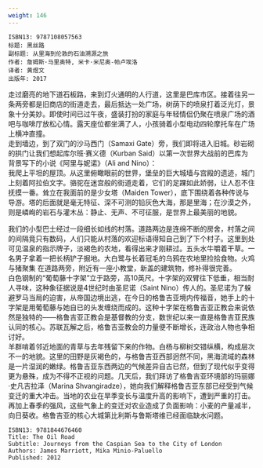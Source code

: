 ```yaml
---
weight: 146
---
```

```
ISBN13: 9787108057563
标题: 黑丝路
副标题: 从里海到伦敦的石油溯源之旅
作者: 詹姆斯·马里奥特, 米卡·米尼奥-帕卢埃洛
译者: 黄煜文
出版年: 2017
```

走过磨亮的地下道石板路，来到灯火通明的人行道，这里是巴库市区。接着往另一条两旁都是旧商店的街道走去，最后抵达一处广场，树荫下的喷泉打着泛光灯，景象十分美妙。即使时间已过午夜，盛装打扮的家庭与年轻情侣仍聚在喷泉广场的酒吧与咖啡厅放松心情。露天座位都坐满了人，小孩骑着小型电动四轮摩托车在广场上横冲直撞。  
走到墙边，到了双门的沙马西门（Samaxi Gate）旁，我们即将进入旧城。砂岩砌的拱门让我们想起库尔班·赛义德（Kurban Said）以第一次世界大战前的巴库为背景写下的小说《阿里与妮诺》（Ali and Nino）：  
我爬上平坦的屋顶。从这里俯瞰眼前的世界，堡垒的巨大城墙与宫殿的遗迹，城门上刻着阿拉伯文字。骆驼在迷宫般的街道走着，它们的足踝如此娇弱，让人忍不住抚摸一番。耸立在我面前的是少女塔（Maiden Tower），底下围绕着各种传说与导游。塔的后面就是毫无特征、深不可测的铅灰色大海，那是里海；在沙漠之外，则是嶙峋的岩石与灌木丛：静止、无声、不可征服，是世界上最美丽的地貌。

我们的小型巴士经过一段细长如线的村落。道路两边是连绵不断的房舍，村落之间的间隔竟只有数码，人们只能从村落的欢迎标语得知自己到了下个村子。这里到处可见温泉的指示牌子，淡褐色的农地，看得出来才刚耕过。五头水牛嚼着干草。一名男子拿着一把长柄铲子掘地。大白鹭与长着冠毛的乌鸦在农地里捡拾食物。火鸡与猪聚集
在道路两旁，附近有一座小教堂，新盖的建筑物，修补得很完善。  
白色钢制的“葡萄藤十字架”立于路旁，高10英尺。十字架的双臂往下低垂，相当耐人寻味，这种象征据说是4世纪时由圣尼诺（Saint Nino）传人的。圣尼诺为了躲避罗马当局的迫害，从帝国边境出逃，在今日的格鲁吉亚境内传福音，她手上的十字架是用葡萄藤与她自已的头发缠绕而成的。这种十字架在格鲁吉亚正教会来说依然是独特的——格鲁吉亚正教会是基督教的分支，数世纪以来一直是格鲁吉亚民族认同的核心。苏联瓦解之后，格鲁吉亚教会的力量便不断增长，连政治人物也争相讨好。  
羊群啃着邻近地面的青草与去年残留下来的作物。白杨与柳树交错纵横，构成层次不一的地貌。这里的田野是灰褐色的，与格鲁吉亚西部迥然不同，黑海流域的森林是一片湿润的嫩绿。格鲁吉亚东西两边的气候差异自古已然，但到了现代似乎变得更为悬殊，成为不得不正视的问题。几天后，我们拜访了格鲁吉亚环境部的玛丽娜·史凡吉拉泽（Marina Shvangiradze），她向我们解释格鲁吉亚东部已经受到气候变迁的重大冲击。当地的农业在旱季变长与温度升高的影响下，遭到严重的打击。再加上春季的强风，这些气象上的变迁对农业造成了负面影响：小麦的产量减半，向日葵收。格鲁吉亚的核心大城第比利斯与鲁斯塔维已经面临缺水问题。

```
ISBN13: 9781844676460
Title: The Oil Road
Subtitle: Journeys from the Caspian Sea to the City of London
Authors: James Marriott, Mika Minio-Paluello
Published: 2012
```
